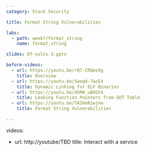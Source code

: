 ```yaml
---
category: Stack Security

title: Format String Vulnerabilities

labs:
  - path: week7/format_string
    name: format_string

slides: 07-vulns-3.pptx

before-videos:
  - url: https://youtu.be/rQ7-CRQeo9g
    title: Overview
  - url: https://youtu.be/Sweg4-7acE4
    title: Dynamic Linking for ELF Binaries
  - url: https://youtu.be/XhMH_uBXGt4
    title: Leaking Function Pointers from GOT Table
  - url: https://youtu.be/TA2HeRiwjnw
    title: Format String Vulnerabilities

---
```


videos:
  - url: http://youtube/TBD
    title: Interact with a service
